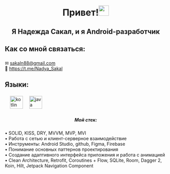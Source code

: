 <h1 align="center">Привет!<img src="https://github.com/blackcater/blackcater/raw/main/images/Hi.gif" height="32"/></h1>
<h2 align="center">Я Надежда Сакал, и я Android-разработчик </h2>

###

<h2 align="left">Как со мной связаться:</h2>

###

&#9993; sakaln88@gmail.com <br>💬 https://t.me/Nadya_Sakal

###

<h2 align="left">Языки:</h2>

###

<div align="left">
  <img width="12" />
  <img src="https://cdn.jsdelivr.net/gh/devicons/devicon/icons/kotlin/kotlin-original.svg" height="40" alt="kotlin logo"  />
  <img width="12" />
  <img src="https://cdn.jsdelivr.net/gh/devicons/devicon/icons/java/java-original.svg" height="40" alt="java logo"  />
  <img width="12" />
</div>

###

<h5 align="center">Мой стек:</h5>
• SOLID, KISS, DRY, MVVM, MVP, MVI<br>
• Работа с сетью и клиент-серверное взаимодействие<br>
• Инструменты: Android Studio, github, Figma, Firebase<br>
• Понимание основных паттернов проектирования<br>
• Создание адаптивного интерфейса приложения и работа с анимацией<br>
• Clean Architecture, Retrofit, Coroutines + Flow, SQLite, Room, Dagger 2, Koin, Hilt, Jetpack Navigation Component<br>
